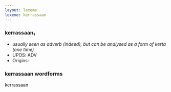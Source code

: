 ```yaml
---
layout: lexeme
lexeme: kerrassaan
---
```


###  kerrassaan₁

* _usually seen as adverb (indeed), but can be analysed as a form of *kerta* (one time)_
* UPOS:  ADV
* Origins: 


### kerrassaan wordforms

kerrassaan

